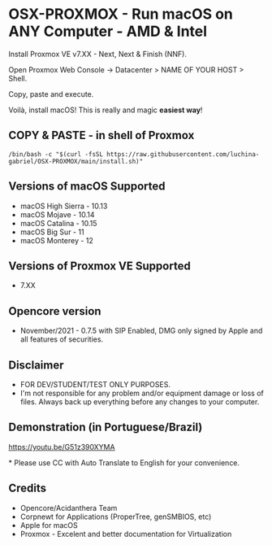 # OSX-PROXMOX - Run macOS on ANY Computer - AMD & Intel

Install Proxmox VE v7.XX - Next, Next & Finish (NNF).

Open Proxmox Web Console -> Datacenter > NAME OF YOUR HOST > Shell.

Copy, paste and execute.

Voilà, install macOS! This is really and magic **easiest way**!

## COPY & PASTE - in shell of Proxmox

```
/bin/bash -c "$(curl -fsSL https://raw.githubusercontent.com/luchina-gabriel/OSX-PROXMOX/main/install.sh)"
```

## Versions of macOS Supported
* macOS High Sierra - 10.13
* macOS Mojave - 10.14
* macOS Catalina - 10.15
* macOS Big Sur - 11
* macOS Monterey - 12

## Versions of Proxmox VE Supported
* 7.XX

## Opencore version
* November/2021 - 0.7.5 with SIP Enabled, DMG only signed by Apple and all features of securities.

## Disclaimer

- FOR DEV/STUDENT/TEST ONLY PURPOSES.
- I'm not responsible for any problem and/or equipment damage or loss of files. Always back up everything before any changes to your computer.

## Demonstration (in Portuguese/Brazil)

https://youtu.be/G51z390XYMA

\* Please use CC with Auto Translate to English for your convenience.

## Credits

- Opencore/Acidanthera Team
- Corpnewt for Applications (ProperTree, genSMBIOS, etc)
- Apple for macOS
- Proxmox - Excelent and better documentation for Virtualization
